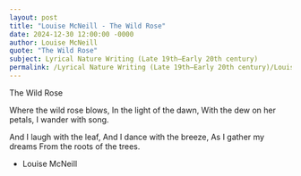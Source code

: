 ```yaml
---
layout: post
title: "Louise McNeill - The Wild Rose"
date: 2024-12-30 12:00:00 -0000
author: Louise McNeill
quote: "The Wild Rose"
subject: Lyrical Nature Writing (Late 19th–Early 20th century)
permalink: /Lyrical Nature Writing (Late 19th–Early 20th century)/Louise McNeill/Louise McNeill - The Wild Rose
---
```


The Wild Rose

Where the wild rose blows,
   In the light of the dawn,
   With the dew on her petals,
   I wander with song.

And I laugh with the leaf,
   And I dance with the breeze,
   As I gather my dreams
   From the roots of the trees.


- Louise McNeill
